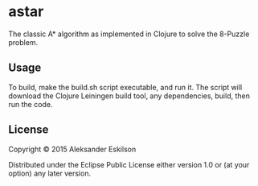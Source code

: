 # astar

The classic A\* algorithm as implemented in Clojure to solve the 8-Puzzle problem.

## Usage

To build, make the build.sh script executable, and run it. The script will download the Clojure Leiningen build tool, any dependencies, build, then run the code.

## License

Copyright © 2015 Aleksander Eskilson

Distributed under the Eclipse Public License either version 1.0 or (at
your option) any later version.
